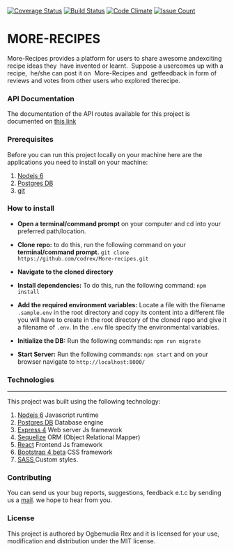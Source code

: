 [![Coverage Status](https://coveralls.io/repos/github/codrex/More-recipes/badge.svg?branch=develop)](https://coveralls.io/github/codrex/More-recipes?branch=develop)
[![Build Status](https://travis-ci.org/codrex/More-recipes.svg?branch=develop)](https://travis-ci.org/codrex/More-recipes)
[![Code Climate](https://codeclimate.com/github/codrex/More-recipes/badges/gpa.svg)](https://codeclimate.com/github/codrex/More-recipes)
[![Issue Count](https://codeclimate.com/github/codrex/More-recipes/badges/issue_count.svg)](https://codeclimate.com/github/codrex/More-recipes)

# MORE-RECIPES
 More-Recipes​​ ​provides​ ​a​ ​platform​ ​for​ ​users​ ​to​ ​share​ ​awesome​ ​and​ ​exciting​ ​​ ​recipe​ ​ideas​ ​they  have​ ​invented​ ​or​ ​learnt.​ ​​ ​Suppose​ ​a​ ​user​ ​comes ​up​ ​with​ ​a​ ​recipe,​ ​​ ​he/she​ ​can​ ​post​ ​it​ ​on  More-Recipes​​ ​and​ ​​ ​get​ ​feedback​ ​in​ ​form​ ​of​ ​reviews​ ​and​ ​votes​ ​from​ ​other​ ​users​ ​who​ ​explored​ the ​recipe.​

### API Documentation
The documentation of the API routes available for this project is documented on
[this link](http://docs.morerecipes.apiary.io)

### Prerequisites
Before you can run this project locally on your machine here are the applications you need to install on your machine:

1. [ Nodejs 6](https://nodejs.org/en/)
1. [Postgres DB](https://www.postgresql.org/download/)
1. [git](https://git-scm.com/downloads)

### How to install 
* **Open a terminal/command prompt** on your computer and cd into your preferred path/location.
* **Clone repo:** to do this, run the following command on your **terminal/command prompt.**
```git clone https://github.com/codrex/More-recipes.git```
* **Navigate to the cloned directory**
* **Install dependencies:** To do this, run the following command: ```npm install```
* **Add the required environment variables:** Locate a file with the filename `.sample.env` in the root directory and copy its content into a different file you will have to create in the root directory of the cloned repo and give it a filename of `.env`. In the `.env` file specify the environmental variables.

* **Initialize the DB:** Run the following commands:
```npm run migrate```

* **Start Server:** Run the following commands:
```npm start```
and on your browser navigate to ```http://localhost:8000/```


### Technologies

-----
This project was built using the following technology:

1. [ Nodejs 6](https://nodejs.org/en/) Javascript runtime
1. [Postgres DB](https://www.postgresql.org/download/) Database engine
 1. [Express 4](https://expressjs.com/) Web server Js framework
 1. [Sequelize](http://docs.sequelizejs.com/) ORM (Object Relational Mapper)
 1. [React](https://reactjs.org/) Frontend Js framework
 1. [Bootstrap 4 beta](https://getbootstrap.com/) CSS framework
 1. [SASS ](http://sass-lang.com/) Custom styles.

 ### Contributing

You can send us your bug reports, suggestions, feedback e.t.c by sending us a [mail](mailto:rex.ogbemudia@andela.com). we hope to hear from you.
### License

This project is authored by Ogbemudia Rex and it is licensed for your use, modification and distribution under the MIT license.
